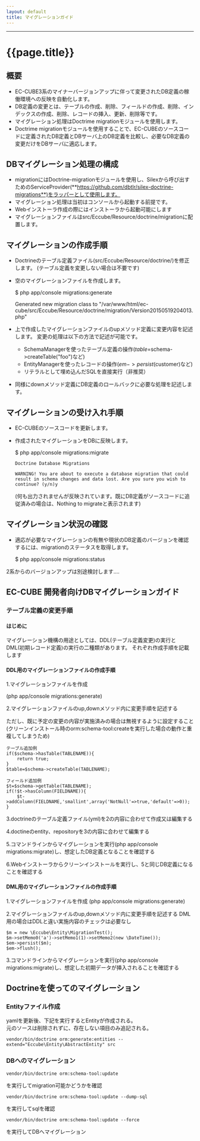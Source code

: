 ```yaml
---
layout: default
title: マイグレーションガイド
---
```


---

# {{page.title}}

## 概要

 - EC-CUBE3系のマイナーバージョンアップに伴って変更されたDB定義の稼働環境への反映を自動化します。
 - DB定義の変更とは、テーブルの作成、削除、フィールドの作成、削除、インデックスの作成、削除、レコードの挿入、更新、削除等です。
 - マイグレーション処理はDoctrime migrationモジュールを使用します。
 - Doctrime migrationモジュールを使用することで、EC-CUBEのソースコードに定義されたDB定義とDBサーバ上のDB定義を比較し、必要なDB定義の変更だけをDBサーバに適応します。

## DBマイグレーション処理の構成

 - migrationにはDoctrine-migrationモジュールを使用し、Silexから呼び出すためのServiceProvider(**https://github.com/dbtlr/silex-doctrine-migrations**)をラッパーとして使用します。
 - マイグレーション処理は当初はコンソールから起動する前提です。
 - Webインストーラ作成の際にはインストーラから起動可能にします
 - マイグレーションファイルはsrc/Eccube/Resource/doctrine/migrationに配置します。

## マイグレーションの作成手順

 - Doctrineのテーブル定義ファイル(src/Eccube/Resource/doctrine/)を修正します。
(テーブル定義を変更しない場合は不要です)

 - 空のマイグレーションファイルを作成します。

   $ php app/console migrations:generate

    Generated new migration class to "/var/www/html/ec-cube/src/Eccube/Resource/doctrine/migration/Version20150519204013.php"

 - 上で作成したマイグレーションファイルのupメソッド定義に変更内容を記述します。 変更の処理は以下の方法で記述が可能です。
   - SchemaManagerを使ったテーブル定義の操作($table=$schema->createTable("foo")など)
   - EntityManagerを使ったレコードの操作($em->persist($customer)など)
   - リテラルとして埋め込んだSQLを直接実行（非推奨）
 - 同様にdownメソッド定義にDB定義のロールバックに必要な処理を記述します。

## マイグレーションの受け入れ手順

 - EC-CUBEのソースコードを更新します。
 - 作成されたマイグレーションをDBに反映します。

   $ php app/console migrations:migrate

       Doctrine Database Migrations

       WARNING! You are about to execute a database migration that could result in schema changes and data lost. Are you sure you wish to continue? (y/n)y

   (何も出力されませんが反映されています。既にDB定義がソースコードに追従済みの場合は、Nothing to migrateと表示されます)

## マイグレーション状況の確認

 - 適応が必要なマイグレーションの有無や現状のDB定義のバージョンを確認するには、migrationのステータスを取得します。

   $ php app/console migrations:status

2系からのバージョンアップは別途検討します....

## EC-CUBE 開発者向けDBマイグレーションガイド

### テーブル定義の変更手順

#### はじめに
マイグレーション機構の用途としては、DDL(テーブル定義変更)の実行とDML(初期レコード定義)の実行の二種類があります。
それぞれ作成手順を記載します

#### DDL用のマイグレーションファイルの作成手順

1.マイグレーションファイルを作成

  (php app/console migrations:generate)

2.マイグレーションファイルのup,downメソッド内に変更手順を記述する

  ただし、既に予定の変更の内容が実施済みの場合は無視するように設定すること
  (クリーンインストール時のorm:schema-tool:createを実行した場合の動作と重複してしまうため)

    テーブル追加例
    if($schema->hasTable(TABLENAME)){
        return true;
    }
    $table=$schema->createTable(TABLENAME);

    フィールド追加例
    $t=$schema->getTable(TABLENAME);
    if(!$t->hasColumn(FIELDNAME)){
        $t->addColumn(FIELDNAME,'smallint',array('NotNull'=>true,'default'=>0));
    }

3.doctrineのテーブル定義ファイル(yml)を2の内容に合わせて作成又は編集する

4.doctineのentity、repositoryを3の内容に合わせて編集する

5.コマンドラインからマイグレーションを実行(php app/console migrations:migrate)し、想定したDB定義となることを確認する

6.Webインストーラからクリーンインストールを実行し、5と同じDB定義になることを確認する


#### DML用のマイグレーションファイルの作成手順

1.マイグレーションファイルを作成
  (php app/console migrations:generate)

2.マイグレーションファイルのup,downメソッド内に変更手順を記述する
  DML用の場合はDDLと違い実施内容のチェックは必要なし

    $m = new \Eccube\Entity\MigrationTest();
    $m->setMemo0('a')->setMemo1(1)->setMemo2(new \DateTime());
    $em->persist($m);
    $em->flush();

3.コマンドラインからマイグレーションを実行(php app/console migrations:migrate)し、想定した初期データが挿入されることを確認する


## Doctrineを使ってのマイグレーション

### Entityファイル作成

yamlを更新後、下記を実行するとEntityが作成される。  
元のソースは削除されずに、存在しない項目のみ追記される。  

```
vendor/bin/doctrine orm:generate:entities --extend="Eccube\Entity\AbstractEntity" src
```

### DBへのマイグレーション

```
vendor/bin/doctrine orm:schema-tool:update
```

を実行してmigration可能かどうかを確認

```
vendor/bin/doctrine orm:schema-tool:update --dump-sql
```

を実行してsqlを確認

```
vendor/bin/doctrine orm:schema-tool:update --force
```

を実行してDBへマイグレーション
